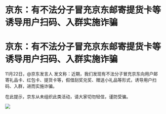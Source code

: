 # 京东：有不法分子冒充京东邮寄提货卡等诱导用户扫码、入群实施诈骗

# 京东：有不法分子冒充京东邮寄提货卡等诱导用户扫码、入群实施诈骗

11月22日，@京东发言人
发文称：近期，我们发现有不法分子冒充京东向用户邮寄礼品卡、红包卡、提货卡等，假借刮奖兑奖、赠送小礼品等形式，诱导用户扫码、入群，进而实施诈骗。

在此提示，京东从未组织此类活动，请大家切勿轻信，谨防受骗。 ​​​

![](https://inews.gtimg.com/om_bt/OULCuBv496N62fOi8FWd0jIjPpcYPFU9VkUAR2WYyKrtEAA/1000)

